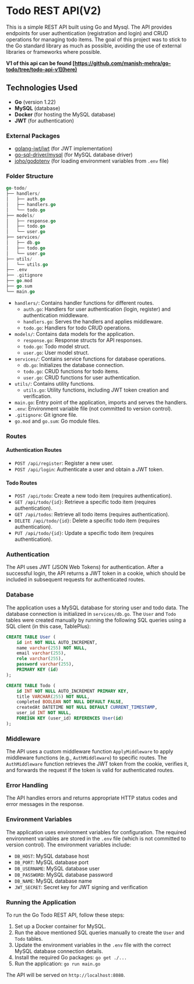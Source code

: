 # Todo REST API(V2)

This is a simple REST API built using Go and Mysql. The API provides endpoints for user authentication (registration and login) and CRUD operations for managing todo items. The goal of this project was to stick to the Go standard library as much as possible, avoiding the use of external libraries or frameworks where possible.

**V1 of this api can be found [https://github.com/manish-mehra/go-todo/tree/todo-api-v1](here)**

## Technologies Used

- **Go** (version 1.22)
- **MySQL** (database)
- **Docker** (for hosting the MySQL database)
- **JWT** (for authentication)

### External Packages

- [golang-jwt/jwt](github.com/golang-jwt/jwt/v5) (for JWT implementation)
- [go-sql-driver/mysql](github.com/go-sql-driver/mysql) (for MySQL database driver)
- [joho/godotenv](github.com/joho/godotenv) (for loading environment variables from `.env` file)

### Folder Structure
```go
go-todo/
├── handlers/
│   ├── auth.go
│   ├── handlers.go
│   └── todo.go
├── models/
│   ├── response.go
│   ├── todo.go
│   └── user.go
├── services/
│   ├── db.go
│   ├── todo.go
│   └── user.go
├── utils/
│   └── utils.go
├── .env
├── .gitignore
├── go.mod
├── go.sum
└── main.go
```
- `handlers/`: Contains handler functions for different routes.
  - `auth.go`: Handlers for user authentication (login, register) and authentication middleware.
  - `handlers.go`: Serves the handlers and applies middleware.
  - `todo.go`: Handlers for todo CRUD operations.
- `models/`: Contains data models for the application.
  - `response.go`: Response structs for API responses.
  - `todo.go`: Todo model struct.
  - `user.go`: User model struct.
- `services/`: Contains service functions for database operations.
  - `db.go`: Initializes the database connection.
  - `todo.go`: CRUD functions for todo items.
  - `user.go`: CRUD functions for user authentication.
- `utils/`: Contains utility functions.
  - `utils.go`: Utility functions, including JWT token creation and verification.
- `main.go`: Entry point of the application, imports and serves the handlers.
- `.env`: Environment variable file (not committed to version control).
- `.gitignore`: Git ignore file.
- `go.mod` and `go.sum`: Go module files.

### Routes

#### Authentication Routes

- `POST /api/register`: Register a new user.
- `POST /api/login`: Authenticate a user and obtain a JWT token.

#### Todo Routes

- `POST /api/todo`: Create a new todo item (requires authentication).
- `GET /api/todo/{id}`: Retrieve a specific todo item (requires authentication).
- `GET /api/todos`: Retrieve all todo items (requires authentication).
- `DELETE /api/todo/{id}`: Delete a specific todo item (requires authentication).
- `PUT /api/todo/{id}`: Update a specific todo item (requires authentication).

### Authentication

The API uses JWT (JSON Web Tokens) for authentication. After a successful login, the API returns a JWT token in a cookie, which should be included in subsequent requests for authenticated routes.

### Database

The application uses a MySQL database for storing user and todo data. The database connection is initialized in `services/db.go`. The `User` and `Todo` tables were created manually by running the following SQL queries using a SQL client (in this case, TablePlus):

```sql
CREATE TABLE User (
    id int NOT NULL AUTO_INCREMENT,
    name varchar(255) NOT NULL,
    email varchar(255),
    role varchar(255),
    password varchar(255),
    PRIMARY KEY (id)
);
```
```sql
CREATE TABLE Todo (
    id INT NOT NULL AUTO_INCREMENT PRIMARY KEY,
    title VARCHAR(255) NOT NULL,
    completed BOOLEAN NOT NULL DEFAULT FALSE,
    createdAt DATETIME NOT NULL DEFAULT CURRENT_TIMESTAMP,
    user_id INT NOT NULL,
    FOREIGN KEY (user_id) REFERENCES User(id)
);
```

### Middleware

The API uses a custom middleware function `ApplyMiddleware` to apply middleware functions (e.g., `AuthMiddleware`) to specific routes. The `AuthMiddleware` function retrieves the JWT token from the cookie, verifies it, and forwards the request if the token is valid for authenticated routes.

### Error Handling

The API handles errors and returns appropriate HTTP status codes and error messages in the response.

### Environment Variables

The application uses environment variables for configuration. The required environment variables are stored in the `.env` file (which is not committed to version control). The environment variables include:

- `DB_HOST`: MySQL database host
- `DB_PORT`: MySQL database port
- `DB_USERNAME`: MySQL database user
- `DB_PASSWORD`: MySQL database password
- `DB_NAME`: MySQL database name
- `JWT_SECRET`: Secret key for JWT signing and verification

### Running the Application

To run the Go Todo REST API, follow these steps:

1. Set up a Docker container for MySQL.
2. Run the above mentioned SQL queries manually to create the `User` and `Todo` tables.
3. Update the environment variables in the `.env` file with the correct MySQL database connection details.
4. Install the required Go packages: `go get ./...`
5. Run the application: `go run main.go`

The API will be served on `http://localhost:8080`.
